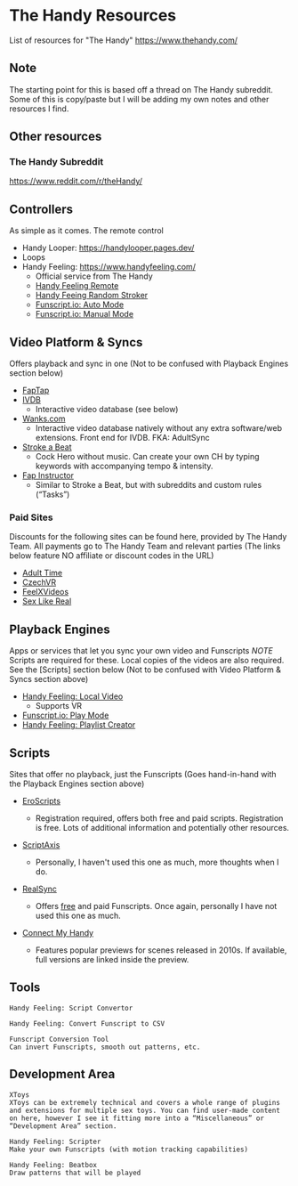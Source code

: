 # The Handy Resources
List of resources for "The Handy"
https://www.thehandy.com/

## Note
The starting point for this is based off a thread on The Handy subreddit. Some of this is copy/paste but I will be adding my own notes and other resources I find.

## Other resources
### The Handy Subreddit
https://www.reddit.com/r/theHandy/

## Controllers

As simple as it comes. The remote control
- Handy Looper: https://handylooper.pages.dev/
- Loops 
- Handy Feeling: https://www.handyfeeling.com/
  - Official service from The Handy
  - [Handy Feeling Remote](https://www.handyfeeling.com/remote)
  - [Handy Feeing Random Stroker](https://www.handyfeeling.com/random)
  - [Funscript.io: Auto Mode](https://funscript.io/auto)
  - [Funscript.io: Manual Mode](https://funscript.io/manual)

## Video Platform & Syncs

Offers playback and sync in one
(Not to be confused with Playback Engines section below)
- [FapTap](https://faptap.net/)
- [IVDB](https://www.ivdb.io/#/videos)
  - Interactive video database (see below)
- [Wanks.com](https://wanks.com/)
  - Interactive video database natively without any extra software/web extensions. Front end for IVDB. FKA: AdultSync
- [Stroke a Beat](https://www.strokeabeat.com/)
  - Cock Hero without music. Can create your own CH by typing keywords with accompanying tempo & intensity.
- [Fap Instructor](https://fapinstructor.com/)
  - Similar to Stroke a Beat, but with subreddits and custom rules (“Tasks”)

### Paid Sites
Discounts for the following sites can be found here, provided by The Handy Team. All payments go to The Handy Team and relevant parties (The links below feature NO affiliate or discount codes in the URL)
- [Adult Time](https://www.adulttime.com/)
- [CzechVR](https://www.czechvr.com/tag-teledildonics)
- [FeelXVideos](https://www.feelxvideos.com/)
- [Sex Like Real](https://www.sexlikereal.com/)

## Playback Engines

Apps or services that let you sync your own video and Funscripts
*NOTE* Scripts are required for these. Local copies of the videos are also required.
See the [Scripts] section below
(Not to be confused with Video Platform & Syncs section above)
- [Handy Feeling: Local Video](https://www.handyfeeling.com/local-video)
  - Supports VR
- [Funscript.io: Play Mode](https://funscript.io/play)
- [Handy Feeling: Playlist Creator](https://playground.handyfeeling.com/playlist/index.html)

## Scripts

Sites that offer no playback, just the Funscripts
(Goes hand-in-hand with the Playback Engines section above)
- [EroScripts](https://discuss.eroscripts.com/)
  - Registration required, offers both free and paid scripts. Registration is free. Lots of additional information and potentially other resources.
- [ScriptAxis](https://scriptaxis.com/)
  - Personally, I haven't used this one as much, more thoughts when I do.

- [RealSync](https://realsync.us/)
  - Offers [free](https://realsync.us/collections/free-syncs) and paid Funscripts. Once again, personally I have not used this one as much.

- [Connect My Handy](https://www.connectmyhandy.com/)
  - Features popular previews for scenes released in 2010s. If available, full versions are linked inside the preview. 

## Tools

    Handy Feeling: Script Convertor

    Handy Feeling: Convert Funscript to CSV

    Funscript Conversion Tool
    Can invert Funscripts, smooth out patterns, etc.

## Development Area

    XToys
    XToys can be extremely technical and covers a whole range of plugins and extensions for multiple sex toys. You can find user-made content on here, however I see it fitting more into a “Miscellaneous” or “Development Area” section.

    Handy Feeling: Scripter
    Make your own Funscripts (with motion tracking capabilities)

    Handy Feeling: Beatbox
    Draw patterns that will be played
